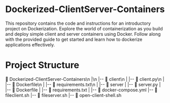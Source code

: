 # Dockerized-ClientServer-Containers
This repository contains the code and instructions for an introductory project on Dockerization. Explore the world of containerization as you build and deploy simple client and server containers using Docker. Follow along with the provided guide to get started and learn how to dockerize applications effectively.

# Project Structure

📂 Dockerized-ClientServer-Containers\n
|\n
|-- 📂 client\n
|   |-- 📄 client.py\n
|   |-- 📄 Dockerfile\n
|   |-- 📄 requirements.txt\n
|
|-- 📂 server
|   |-- 📄 server.py
|   |-- 📄 Dockerfile
|   |-- 📄 requirements.txt
|
|-- 📄 docker-compose.yml
|-- 📄 fileclient.sh
|-- 📄 fileserver.sh
|-- 📄 open-client-shell.sh
